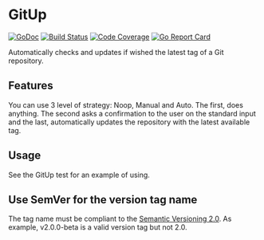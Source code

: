 # GitUp

[![GoDoc](https://godoc.org/github.com/rvflash/gitup?status.svg)](https://godoc.org/github.com/rvflash/gitup)
[![Build Status](https://img.shields.io/travis/rvflash/gitup.svg)](https://travis-ci.org/rvflash/gitup)
[![Code Coverage](https://img.shields.io/codecov/c/github/rvflash/gitup.svg)](http://codecov.io/github/rvflash/gitup?branch=master)
[![Go Report Card](https://goreportcard.com/badge/github.com/rvflash/gitup)](https://goreportcard.com/report/github.com/rvflash/gitup)


Automatically checks and updates if wished the latest tag of a Git repository.


## Features

You can use 3 level of strategy: Noop, Manual and Auto.
The first, does anything. The second asks a confirmation to the user on the standard input and the last,
automatically updates the repository with the latest available tag.

## Usage

See the GitUp test for an example of using.

## Use SemVer for the version tag name

The tag name must be compliant to the [Semantic Versioning 2.0](http://semver.org/spec/v2.0.0.html).
As example, v2.0.0-beta is a valid version tag but not 2.0.